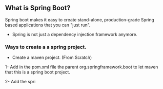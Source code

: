 ## What is Spring Boot? 

Spring boot makes it easy to create stand-alone, production-grade Spring based applications that you can "just run". 

- Spring is not just a dependency injection framework anymore. 


### Ways to create a a spring project.


- Create a maven project. (From Scratch)

1- Add in the pom.xml file the parent org.springframework.boot  to let maven that this is a spring boot project.  


2- Add the spri